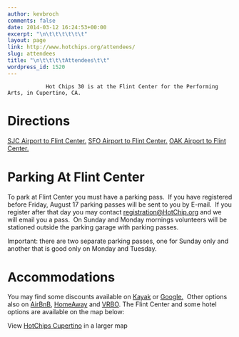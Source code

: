 ```yaml
---
author: kevbroch
comments: false
date: 2014-03-12 16:24:53+00:00
excerpt: "\n\t\t\t\t\t\t"
layout: page
link: http://www.hotchips.org/attendees/
slug: attendees
title: "\n\t\t\t\tAttendees\t\t"
wordpress_id: 1520
---
```



				Hot Chips 30 is at the Flint Center for the Performing Arts, in Cupertino, CA.


# Directions


[SJC Airport to Flint Center.](https://goo.gl/maps/K7kMmY5Ao8R2")
[SFO Airport to Flint Center.](https://goo.gl/maps/7cj9cyWfuBA2)
[OAK Airport to Flint Center.](https://goo.gl/maps/uKe2WwRmfZF2)


# Parking At Flint Center


To park at Flint Center you must have a parking pass.  If you have registered before Friday, August 17 parking passes will be sent to you by E-mail.  If you register after that day you may contact [registration@HotChip.org](mailto:registration@HotChip.org) and we will email you a pass.  On Sunday and Monday mornings volunteers will be stationed outside the parking garage with parking passes.

Important: there are two separate parking passes, one for Sunday only and another that is good only on Monday and Tuesday.


# Accommodations


You may find some discounts available on [Kayak](https://www.kayak.com/hotels/Cupertino,CA-c34953/2018-08-19/2018-08-21/1adults?sort=rank_a) or [Google.](https://goo.gl/maps/UFWXfiBhYM82)  Other options also on [AirBnB](https://www.airbnb.com/s/Cupertino--CA--United-States/homes?checkin=2018-08-19&source=bb&ss_id=ymdufc6a&refinement_paths%5B%5D=%2Fhomes&allow_override%5B%5D=&checkout=2018-08-21&s_tag=pLOVlJBZ), [HomeAway](https://www.homeaway.com/results/keywords:Cupertino,%20CA,%20USA/minSleeps/1/arrival:2018-08-19/departure:2018-08-21/@37.277673542472314,-122.09848619906734,37.35508169237198,-121.98776461093257,13z/page:1?view=m&searchTermContext=0849f8df-5626-4499-8856-760414c8d3c6) and [VRBO](https://www.vrbo.com/results?swLat=37.267812599714574&swLong=-122.1059534689648&neLat=37.426113934464304&neLong=-121.98029734103511&q=Cupertino%2C%20CA%2C%20USA&zoom=12&page=1&region=1&from-date=2018-08-19&to-date=2018-08-21&searchTermContext=dfe1f576-38d9-453f-8b5e-05deb64212d4&sleeps=1-plus).
The Flint Center and some hotel options are available on the map below:

View [HotChips Cupertino](https://www.google.com/maps/ms?msa=0&msid=215113984249586975906.0004c13509d72f753c786&hl=en&ie=UTF8&t=m&ll=37.321574,-122.00489&spn=0.136513,0.272942&z=12&source=embed) in a larger map		
